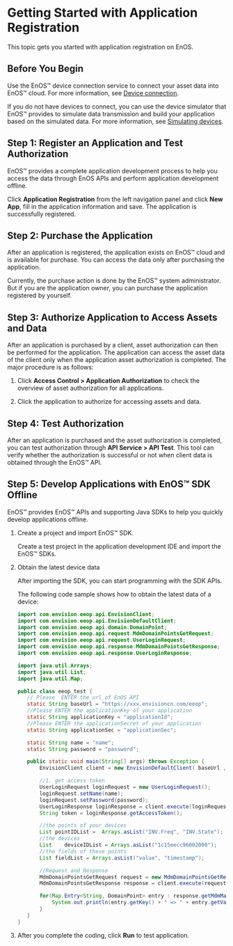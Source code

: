 # Getting Started with Application Registration

This topic gets you started with application registration on EnOS.

## Before You Begin

Use the EnOS™ device connection service to connect your asset data into EnOS™ cloud. For more information, see [Device connection](/docs/device-connection/en/latest/deviceconnection_overview.html).

If you do not have devices to connect, you can use the device simulator that EnOS™ provides to simulate data transmission and build your application based on the simulated data. For more information, see [Simulating devices](simulating_device).

## Step 1: Register an Application and Test Authorization

EnOS™ provides a complete application development process to help you access the data through EnOS APIs and perform application development offline.

Click **Application Registration** from the left navigation panel and click **New App**, fill in the application information and save. The application is successfully registered.

## Step 2: Purchase the Application

After an application is registered, the application exists on EnOS™ cloud and is available for purchase. You can access the data only after purchasing the application.

Currently, the purchase action is done by the EnOS™ system administrator. But if you are the application owner, you can purchase the application registered by yourself.

## Step 3: Authorize Application to Access Assets and Data

After an application is purchased by a client, asset authorization can then be performed for the application. The application can access the asset data of the client only when the application asset authorization is completed. The major procedure is as follows:

1. Click **Access Control > Application Authorization** to check the overview of asset authorization for all applications.

2. Click the application to authorize for accessing assets and data.

## Step 4: Test Authorization

After an application is purchased and the asset authorization is completed, you can test authorization through **API Service > API Test**. This tool can verify whether the authorization is successful or not when client data is obtained through the EnOS™ API.

## Step 5: Develop Applications with EnOS™ SDK Offline

EnOS™ provides EnOS™ APIs and supporting Java SDKs to help you quickly develop applications offline.

1. Create a project and import EnOS™ SDK.

   Create a test project in the application development IDE and import the EnOS™ SDKs.

2. Obtain the latest device data

   After importing the SDK, you can start programming with the SDK APIs.

   The following code sample shows how to obtain the latest data of a device:

   ```java
   import com.envision.eeop.api.EnvisionClient;
   import com.envision.eeop.api.EnvisionDefaultClient;
   import com.envision.eeop.api.domain.DomainPoint;
   import com.envision.eeop.api.request.MdmDomainPointsGetRequest;
   import com.envision.eeop.api.request.UserLoginRequest;
   import com.envision.eeop.api.response.MdmDomainPointsGetResponse;
   import com.envision.eeop.api.response.UserLoginResponse;

   import java.util.Arrays;
   import java.util.List;
   import java.util.Map;

   public class eeop_test {
      // Please  ENTER the url of EnOS API
      static String baseUrl = "https://xxx.envisioncn.com/eeop";
      //Please ENTER the applicationKey of your application
      static String applicationKey = "applicationId";
      //Please ENTER the applicationSecret of your application
      static String applicationSec = "applicationSec";

      static String name = "name";
      static String password = "password";

      public static void main(String[] args) throws Exception {
          EnvisionClient client = new EnvisionDefaultClient( baseUrl , applicationId, applicationSec);

          //1. get access token
          UserLoginRequest loginRequest = new UserLoginRequest();
          loginRequest.setName(name);
          loginRequest.setPassword(password);
          UserLoginResponse loginResponse = client.execute(loginRequest);
          String token = loginResponse.getAccessToken();

          //the points of your devices
          List pointIDList =  Arrays.asList("INV.Freq", "INV.State");
          //the devices
          List    deviceIDList = Arrays.asList("1c15eecc96002000");
          //the fields of these points
          List fieldList = Arrays.asList("value", "timestamp");

          //Request and Response
          MdmDomainPointsGetRequest request = new MdmDomainPointsGetRequest(deviceIDList, pointIDList, fieldList);
          MdmDomainPointsGetResponse response = client.execute(request,token);

          for(Map.Entry<String, DomainPoint> entry : response.getMdmMap().entrySet()) {
              System.out.println(entry.getKey() + " => " + entry.getValue().getPointValueMap());
          }
      }
   }

   ```

3. After you complete the coding, click **Run** to test application.
